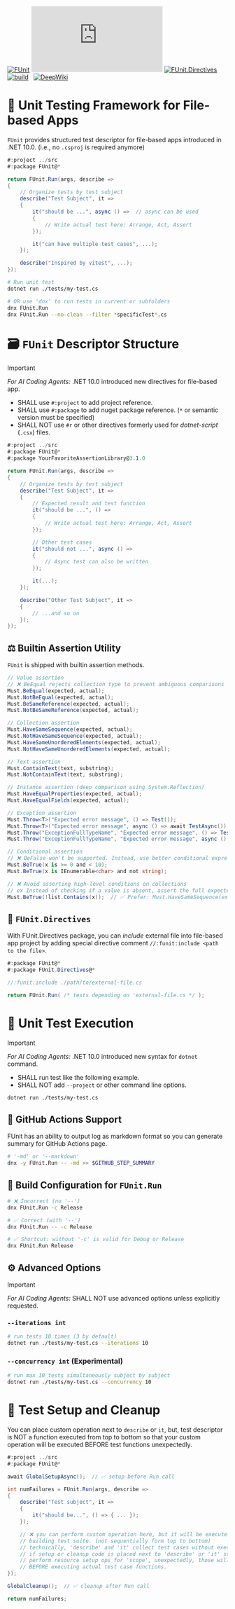[![FUnit](https://img.shields.io/nuget/vpre/FUnit?label=FUnit)](https://www.nuget.org/packages/FUnit)
[![FUnit.Run](https://img.shields.io/nuget/vpre/FUnit.Run?label=Run)](https://www.nuget.org/packages/FUnit.Run)
[![FUnit.Directives](https://img.shields.io/nuget/vpre/FUnit.Directives?label=Directives)](https://www.nuget.org/packages/FUnit.Directives)
[![build](https://github.com/sator-imaging/FUnit/actions/workflows/build.yml/badge.svg)](https://github.com/sator-imaging/FUnit/actions/workflows/build.yml)
&nbsp;
[![DeepWiki](https://deepwiki.com/badge.svg)](https://deepwiki.com/sator-imaging/FUnit)





# 🔬 Unit Testing Framework for File-based Apps

`FUnit` provides structured test descriptor for file-based apps introduced in .NET 10.0. (i.e., no `.csproj` is required anymore)

```cs
#:project ../src
#:package FUnit@*

return FUnit.Run(args, describe =>
{
    // Organize tests by test subject
    describe("Test Subject", it =>
    {
        it("should be ...", async () =>  // async can be used
        {
            // Write actual test here: Arrange, Act, Assert
        });

        it("can have multiple test cases", ...);
    });

    describe("Inspired by vitest", ...);
});
```


```bash
# Run unit test
dotnet run ./tests/my-test.cs

# OR use 'dnx' to run tests in current or subfolders
dnx FUnit.Run
dnx FUnit.Run --no-clean --filter *specificTest*.cs
```





# 🗃️ `FUnit` Descriptor Structure

> [!IMPORTANT]
> *For AI Coding Agents:* .NET 10.0 introduced new directives for file-based app.
> - SHALL use `#:project` to add project reference.
> - SHALL use `#:package` to add nuget package reference. (`*` or semantic version must be specified)
> - SHALL NOT use `#r` or other directives formerly used for *dotnet-script* (`.csx`) files.

```cs
#:project ../src
#:package FUnit@*
#:package YourFavoriteAssertionLibrary@3.1.0

return FUnit.Run(args, describe =>
{
    // Organize tests by test subject
    describe("Test Subject", it =>
    {
        // Expected result and test function
        it("should be ...", () =>
        {
            // Write actual test here: Arrange, Act, Assert
        });

        // Other test cases
        it("should not ...", async () =>
        {
            // Async test can also be written
        });

        it(...);
    });

    describe("Other Test Subject", it =>
    {
        // ...and so on
    });
});
```



## ⚖️ Builtin Assertion Utility

`FUnit` is shipped with builtin assertion methods.

```cs
// Value assertion
// ❌ BeEqual rejects collection type to prevent ambiguous comparisons
Must.BeEqual(expected, actual);
Must.NotBeEqual(expected, actual);
Must.BeSameReference(expected, actual);
Must.NotBeSameReference(expected, actual);

// Collection assertion
Must.HaveSameSequence(expected, actual);
Must.NotHaveSameSequence(expected, actual);
Must.HaveSameUnorderedElements(expected, actual);
Must.NotHaveSameUnorderedElements(expected, actual);

// Text assertion
Must.ContainText(text, substring);
Must.NotContainText(text, substring);

// Instance assertion (deep comparison using System.Reflection)
Must.HaveEqualProperties(expected, actual);
Must.HaveEqualFields(expected, actual);

// Exception assertion
Must.Throw<T>("Expected error message", () => Test());
Must.Throw<T>("Expected error message", async () => await TestAsync());
Must.Throw("ExceptionFullTypeName", "Expected error message", () => Test());
Must.Throw("ExceptionFullTypeName", "Expected error message", async () => await TestAsync());

// Conditional assertion
// ❌ BeFalse won't be supported. Instead, use better conditional expression (prefer pattern matching)
Must.BeTrue(x is >= 0 and < 10);
Must.BeTrue(x is IEnumerable<char> and not string);

// ❌ Avoid asserting high-level conditions on collections
// ex Instead of checking if a value is absent, assert the full expected content
Must.BeTrue(!list.Contains(x));  // ✅ Prefer: Must.HaveSameSequence(expectedList, actualList)
```



## 🧭 `FUnit.Directives`

With FUnit.Directives package, you can *include* external file into file-based app project by adding special directive comment `//:funit:include <path to the file>`.

```cs
#:package FUnit@*
#:package FUnit.Directives@*

//:funit:include ./path/to/external-file.cs

return FUnit.Run( /* tests depending on 'external-file.cs */ );
```





# 🧪 Unit Test Execution

> [!IMPORTANT]
> *For AI Coding Agents:* .NET 10.0 introduced new syntax for `dotnet` command.
> - SHALL run test like the following example.
> - SHALL NOT add `--project` or other command line options.

```bash
dotnet run ./tests/my-test.cs
```


## 🐙 GitHub Actions Support

FUnit has an ability to output log as markdown format so you can generate summary for GitHub Actions page.

```bash
# '-md' or '--markdown'
dnx -y FUnit.Run -- -md >> $GITHUB_STEP_SUMMARY
```


## 🔨 Build Configuration for `FUnit.Run`

```bash
# ❌ Incorrect (no '--')
dnx FUnit.Run -c Release

# ✅ Correct (with '--')
dnx FUnit.Run -- -c Release

# ✅ Shortcut: without '-c' is valid for Debug or Release
dnx FUnit.Run Release
```


## ⚙ Advanced Options

> [!IMPORTANT]
> *For AI Coding Agents:* SHALL NOT use advanced options unless explicitly requested.


### `--iterations int`

```bash
# run tests 10 times (3 by default)
dotnet run ./tests/my-test.cs --iterations 10
```


### `--concurrency int` (Experimental)

```bash
# run max 10 tests simultaneously subject by subject
dotnet run ./tests/my-test.cs --concurrency 10
```





# 🧾 Test Setup and Cleanup

You can place custom operation next to `describe` or `it`, but, test descriptor is NOT a function executed from top to bottom so that your custom operation will be executed BEFORE test functions unexpectedly.

```cs
#:project ../src
#:package FUnit@*

await GlobalSetupAsync();  // ✅ setup before Run call

int numFailures = FUnit.Run(args, describe =>
{
    describe("Test subject", it =>
    {
        it("should be...", () => { ... });
    });

    // ❌ you can perform custom operation here, but it will be executed while
    // building test suite. (not sequentially form top to bottom)
    // technically, 'describe' and 'it' collect test cases without executing test.
    // if setup or cleanup code is placed next to 'describe' or 'it' statements to
    // perform resource setup ops for 'scope', unexpectedly, those will be invoked
    // BEFORE executing actual test case functions.
});

GlobalCleanup();  // ✅ cleanup after Run call

return numFailures;
```

